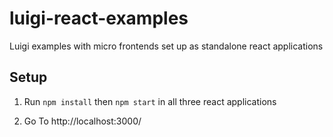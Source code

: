 # luigi-react-examples
Luigi examples with micro frontends set up as standalone react applications

## Setup 

1. Run `npm install` then `npm start` in all three react applications 

2. Go To http://localhost:3000/
